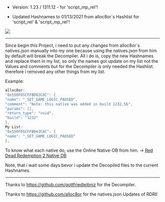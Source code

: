 - Version: 1.23 / 1311.12 - for 'script_mp_rel'!

- Updated Hashnames to 01/13/2021 from alloc8or´s Hashlist for 'script_rel' & 'script_mp_rel'!

![](https://s12.directupload.net/images/200508/asvg4ni3.png)

------------

Since begin this Project, i need to put any changes from alloc8or´s natives.json manually into my one because using the natives.json from him by default will break the Decompiler.
All i do is, copy the new Hashnames and replace them in my list, so only the names got update on my list not the Values and comments but for the Decompiler is only needed the Hashlist. therefore i removed any other things from my list.

Example:
```c
alloc8or:
"0x550F05CFFBD63C8C": {
"name": "_SET_GAME_LOGIC_PAUSED",
"comment": "Note: this native was added in build 1232.56",
"params": [],
"return_type": "void",
"build": "1232"
},
My List:
"0x550F05CFFBD63C8C": {
"name": "_SET_GAME_LOGIC_PAUSED"
},
```

To know what each native do, use the Online Native-DB from him. -> [Red Dead Redemption 2 Native DB](https://alloc8or.re/rdr3/nativedb/)

Note, that i wait some days bevor i update the Decopiled files to the current Hashnames.

------------

Thanks to https://github.com/gottfriedleibniz for the Decompiler.

Thanks to https://github.com/alloc8or for the natives.json Updates of RDRII